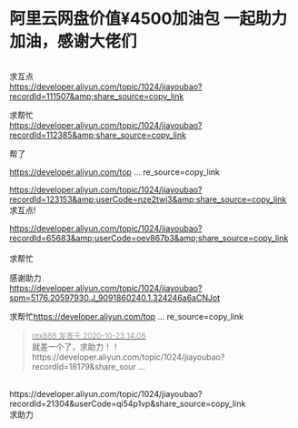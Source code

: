 # 阿里云网盘价值¥4500加油包 一起助力加油，感谢大佬们


<img src="static/image/smiley/default/lol.gif" smilieid="12" border="0" alt="" /><img src="static/image/smiley/default/lol.gif" smilieid="12" border="0" alt="" /><img src="static/image/smiley/default/lol.gif" smilieid="12" border="0" alt="" /><img src="static/image/smiley/default/lol.gif" smilieid="12" border="0" alt="" />

求互点<br />
https://developer.aliyun.com/topic/1024/jiayoubao?recordId=111507&amp;share_source=copy_link

求帮忙<br />
https://developer.aliyun.com/topic/1024/jiayoubao?recordId=112385&amp;share_source=copy_link

帮了

<a href="https://developer.aliyun.com/topic/1024/jiayoubao?recordId=122062&amp;userCode=26dk6n8x&amp;share_source=copy_link" target="_blank">https://developer.aliyun.com/top ... re_source=copy_link</a>

https://developer.aliyun.com/topic/1024/jiayoubao?recordId=123153&amp;userCode=nze2twj3&amp;share_source=copy_link <br />
求互点!

https://developer.aliyun.com/topic/1024/jiayoubao?recordId=65683&amp;userCode=oev867b3&amp;share_source=copy_link<br />
<br />
求帮忙

感谢助力<br />
<a href="https://developer.aliyun.com/topic/1024/jiayoubao?spm=5176.20597930.J_9091860240.1.324246a6aCNJot" target="_blank">https://developer.aliyun.com/topic/1024/jiayoubao?spm=5176.20597930.J_9091860240.1.324246a6aCNJot</a>

求帮忙<a href="https://developer.aliyun.com/topic/1024/jiayoubao?recordId=125194&amp;share_source=copy_link" target="_blank">https://developer.aliyun.com/top ... re_source=copy_link</a>

<div class="quote"><blockquote><font size="2"><a href="https://www.hostloc.com/forum.php?mod=redirect&amp;goto=findpost&amp;pid=9340982&amp;ptid=757590" target="_blank"><font color="#999999">rex888 发表于 2020-10-23 14:08</font></a></font><br />
就差一个了，求助力！！<br />
https://developer.aliyun.com/topic/1024/jiayoubao?recordId=18179&amp;share_sour ...</blockquote></div><br />
https://developer.aliyun.com/topic/1024/jiayoubao?recordId=21304&amp;userCode=qi54p1vp&amp;share_source=copy_link<br />
求助力
